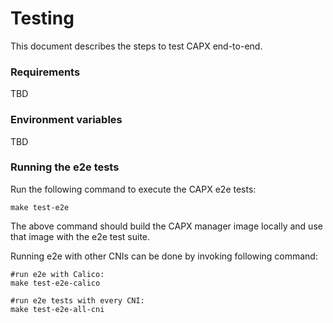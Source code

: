 # Testing

This document describes the steps to test CAPX end-to-end.

### Requirements

TBD

### Environment variables

TBD

### Running the e2e tests

Run the following command to execute the CAPX e2e tests:

```shell
make test-e2e
```

The above command should build the CAPX manager image locally and use that image with the e2e test suite.

Running e2e with other CNIs can be done by invoking following command:
```shell
#run e2e with Calico:
make test-e2e-calico

#run e2e tests with every CNI:
make test-e2e-all-cni
```
